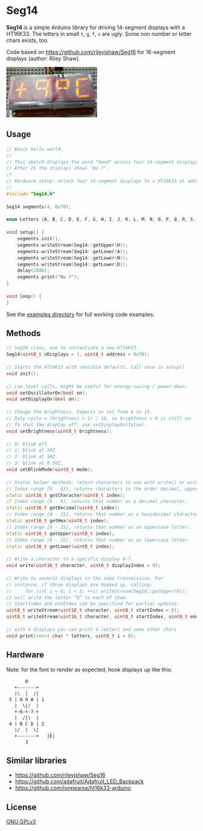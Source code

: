 # Seg14

**Seg14** is a simple Arduino library for driving 14-segment displays
with a HT16K33. The letters in small `t`, `g`, `f`, `x` are ugly. Some
non number or letter chars exists, too. 

Code based on https://github.com/rileyjshaw/Seg16 for 16-segment
displays (author: Riley Shaw).

![example animation](docs/example.gif)

## Usage

```.cpp
// Basic hello world.
//
// This sketch displays the word "Hand" across four 14-segment displays.
// After 2s the displays shows "No ?".
//
// Hardware setup: attach four 14-segment displays to a HT16K33 at address 0x70.
//
#include "Seg14.h"

Seg14 segments(4, 0x70);

enum Letters {A, B, C, D, E, F, G, H, I, J, K, L, M, N, O, P, Q, R, S, T, U, V, W, X, Y, Z};

void setup() {
	segments.init();
	segments.writeStream(Seg14::getUpper(H));
	segments.writeStream(Seg14::getLower(A));
	segments.writeStream(Seg14::getLower(N));
	segments.writeStream(Seg14::getLower(D));
	delay(2000);
	segments.print("No ?");
}

void loop() {
}
```

See the [examples directory](/examples) for full working code examples.

## Methods

```.cpp
// Seg14 class, use to instantiate a new HT16K33.
Seg14(uint8_t nDisplays = 1, uint8_t address = 0x70);

// Starts the HT16K33 with sensible defaults. Call once in setup().
void init();

// Low-level calls, might be useful for energy-saving / power-down.
void setOscillatorOn(bool on);
void setDisplayOn(bool on);

// Change the brightness. Expects an int from 0 to 15.
// Duty cycle = (brightness + 1) / 16, so brightness = 0 is still on.
// To shut the display off, use setDisplayOn(false).
void setBrightness(uint8_t brightness);

// 0: blink off.
// 1: blink at 2HZ.
// 2: blink at 1HZ.
// 3: blink at 0.5HZ.
void setBlinkMode(uint8_t mode);

// Static helper methods; return characters to use with write() or writeStream().
// Index range [0 - 83], returns characters in the order decimal, upper, lower.
static uint16_t getCharacter(uint8_t index);
// Index range [0 - 9], returns that number as a decimal character. 
static uint16_t getDecimal(uint8_t index);
// Index range [0 - 15], returns that number as a hexidecimal character.
static uint16_t getHex(uint8_t index);
// Index range [0 - 25], returns that number as an uppercase letter.
static uint16_t getUpper(uint8_t index);
// Index range [0 - 25], returns that number as an lowercase letter.
static uint16_t getLower(uint8_t index);

// Write a character to a specific display 0-7.
void write(uint16_t character, uint8_t displayIndex = 0);

// Write to several displays in the same transmission. For
// instance, if three displays are hooked up, calling:
//     for (int i = 0; i < 3; ++i) writeStream(Seg16::getUpper(0));
// will write the letter “A” to each of them.
// startIndex and endIndex can be specified for partial updates.
uint8_t writeStream(uint16_t character, uint8_t startIndex = 0);
uint8_t writeStream(uint16_t character, uint8_t startIndex, uint8_t endIndex);

// with 4 displays you can print 4 letters and some other chars
void print(const char * letters, uint8_t i = 0);
```

## Hardware

Note: for the font to render as expected, hook displays up like this:

```
       0
   +-------+
   |\  |  /|
 5 | 8 9 A | 1
   |  \|/  |
   +-6-+-7-+
   |  /|\  |
 4 | B C D | 2
   |/  |  \|    _
   +-------+   |E|
       3
```

## Similar libraries

- https://github.com/rileyjshaw/Seg16
- https://github.com/adafruit/Adafruit_LED_Backpack
- https://github.com/jonpearse/ht16k33-arduino

## License

[GNU GPLv3](LICENSE.md)
